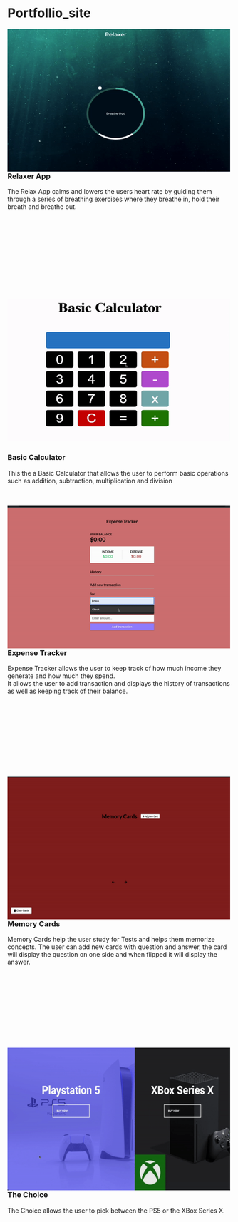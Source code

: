 # Portfollio_site



<p><img align="left" alt="gif" src="https://github.com/Anwar720/Portfolio/blob/main/media/portfolio/images/ezgif.com-gif-maker.gif" width="500" height="320"/></p>




## <h3>Relaxer App</h3>
 The Relax App calms and lowers the users heart rate by guiding them through a series of breathing exercises where they breathe in, hold their breath and breathe out.
<br />



 <br />
<br />
<br /> 

<br />
<br />
<br />
<br />
<br /> 
<br />
<br />

<p><img align="rleft" alt="gif" src="https://github.com/Anwar720/Portfolio/blob/main/media/portfolio/images/calculator.gif" width="500" height="320"/></p>
<h3>Basic Calculator</h3>
 This the a Basic Calculator that allows the user to perform basic operations such as addition, subtraction, multiplication and division
<br />
 <br />
<br />


<p><img align="left" alt="gif" src="https://github.com/Anwar720/Portfolio/blob/main/media/portfolio/images/expensetracker.gif" width="500" height="320"/></p>
 <h3 height="20">Expense Tracker</h3>
Expense Tracker allows the user to keep track of how much income they generate and how much they spend.<br /> It allows the user to add transaction and displays the history of transactions as well as keeping track of their balance.
<br />



 <br />
<br />
<br /> 

<br />
<br />
<br />
<br />
<br /> 
<br />
<br />

<p><img align="left" alt="gif" src="https://github.com/Anwar720/Portfolio/blob/main/media/portfolio/images/memorycard.gif" width="500" height="320"/></p>
<h3>Memory Cards</h3>
Memory Cards help the user study for Tests and helps them memorize concepts. The user can add new cards with question and answer, the card will display the question on one side and when flipped it will display the answer.






<br />
<br />
<br /> 
<br />
<br />

<br />
<br /> 
<br />
<br />
<br /> 
<br />


<p><img align="left" alt="gif" src="https://github.com/Anwar720/Portfolio/blob/main/media/portfolio/images/choice.gif" width="500" height="320"/></p>
 <h3>The Choice</h3>
The Choice allows the user to pick between the PS5 or the XBox Series X.
<br />

